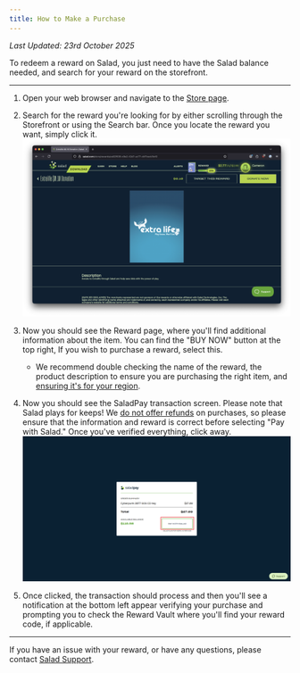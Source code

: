 ```yaml
---
title: How to Make a Purchase
---
```


_Last Updated: 23rd October 2025_

To redeem a reward on Salad, you just need to have the Salad balance needed, and search for your reward on the
storefront.

---

1. Open your web browser and navigate to the [Store page](https://salad.com/store).
2. Search for the reward you're looking for by either scrolling through the Storefront or using the Search bar. Once you
   locate the reward you want, simply click it.
   ![Selecting a reward](../../../../content/images/guides/using-salad/how-to-make-a-purchase-1.png)

3. Now you should see the Reward page, where you'll find additional information about the item. You can find the "BUY
   NOW" button at the top right, If you wish to purchase a reward, select this.
   - We recommend double checking the name of the reward, the product description to ensure you are purchasing the right
     item, and [ensuring it's for your region](/docs/rewards/rewards-faq/243-what-region-is-this-reward-for).

4. Now you should see the SaladPay transaction screen. Please note that Salad plays for keeps! We
   [do not offer refunds](/docs/rewards/rewards-support/191-i-want-a-refund) on purchases, so please ensure that the
   information and reward is correct before selecting "Pay with Salad." Once you've verified everything, click away.
   ![checkout page](../../../../content/images/guides/using-salad/how-to-make-a-purchase-2.png)

5. Once clicked, the transaction should process and then you'll see a notification at the bottom left appear verifying
   your purchase and prompting you to check the Reward Vault where you'll find your reward code, if applicable.

---

If you have an issue with your reward, or have any questions, please contact [Salad Support](/contact).
